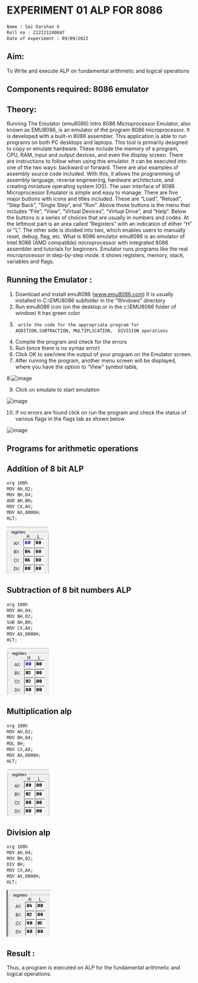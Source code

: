 # EXPERIMENT 01 ALP FOR 8086
```
Name : Sai Darshan G
Roll no : 212221240047
Date of experiment : 09/09/2022
```
## Aim: 
To Write and execute ALP on fundamental arithmetic and logical operations
## Components required: 8086  emulator 
## Theory:
Running The Emulator (emu8086) Intro 8086 Microprocessor Emulator, also known as EMU8086, is an emulator of the program 8086 microprocessor. It is developed with a built-in 8086 assembler. This application is able to run programs on both PC desktops and laptops. This tool is primarily designed to copy or emulate hardware. These include the memory of a program, CPU, RAM, input and output devices, and even the display screen. There are instructions to follow when using this emulator. It can be executed into one of the two ways: backward or forward. There are also examples of assembly source code included. With this, it allows the programming of assembly language, reverse engineering, hardware architecture, and creating miniature operating system (OS). The user interface of 8086 Microprocessor Emulator is simple and easy to manage. There are five major buttons with icons and titles included. These are “Load”, “Reload”, “Step Back”, “Single Step”, and “Run”. Above those buttons is the menu that includes “File”, “View”, “Virtual Devices”, “Virtual Drive”, and “Help”. Below the buttons is a series of choices that are usually in numbers and codes. At the leftmost part is an area called “Registers” with an indication of either “H” or “L”. The other side is divided into two, which enables users to manually reset, debug, flag, etc. What is 8086 emulator emu8086 is an emulator of Intel 8086 (AMD compatible) microprocessor with integrated 8086 assembler and tutorials for beginners. Emulator runs programs like the real microprocessor in step-by-step mode. it shows registers, memory, stack, variables and flags.
 ## Running the Emulator :
1.	Download and install emu8086 (www.emu8086.com) It is usually installed in C:\EMU8086 subfolder in the “Windows” directory
2.	  Run  emu8086 icon (on the desktop or in the c:\EMU8086 folder of window) It has green color 
3.		write the code for the appropriate program for ADDITION,SUBTRACTION, MULTIPLICATION,  DIVISION operations 
4.	 Compile the program and check for the errors 
5.	Run (once there is no syntax error) 
6.	Click OK to see/view the output of your program on the Emulator screen. 
7.	After running the program, another menu screen will be displayed, where you have the option to “View” symbol table,

8.![image](https://user-images.githubusercontent.com/36288975/189273263-d65baae9-4b8f-4723-afb3-c0ffa4052b04.png)

9.	Click on emulate to start emulation 
	
![image](https://user-images.githubusercontent.com/36288975/189273273-9bb36ec1-e2e8-4892-8d35-37707332bfdc.png)

10.	If no errors are found click on run the program and check the status of various flags in the flags tab as shown below 

![image](https://user-images.githubusercontent.com/36288975/189273277-113a2a33-4a40-4ff8-95a5-ecd3a1f504fe.png)

## Programs for arithmetic  operations
## Addition  of 8 bit ALP 
```
org 100h
MOV AH,02;
MOV BH,04;
ADD AH,BH;
MOV CX,AX;
MOV AX,0000H;
HLT;
```
![inp](11.png)
 
## Subtraction   of 8 bit numbers  ALP 
```
org 100h
MOV AH,04;
MOV BH,02;
SUB AH,BH;
MOV CX,AX;
MOV AX,0000H;
HLT;
```
![inp](12.png)
## Multiplication alp 
```
org 100h
MOV AH,02;
MOV BH,04;
MUL BH;
MOV CX,AX;
MOV AX,0000H;
HLT;
```
![inp](13.png)
## Division alp 
```
org 100h
MOV AH,04;
MOV BH,02;
DIV BH;
MOV CX,AX;
MOV AX,0000H;
HLT;
```
![inp](14.png)

## Result :
Thus, a program is executed on ALP for the fundamental arithmetic and logical operations.









